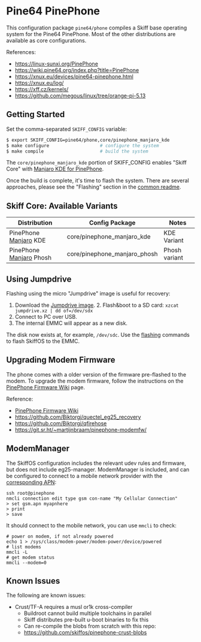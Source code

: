# Pine64 PinePhone

This configuration package `pine64/phone` compiles a Skiff base operating system
for the Pine64 PinePhone. Most of the other distributions are available as core
configurations.

References: 

 - https://linux-sunxi.org/PinePhone
 - https://wiki.pine64.org/index.php?title=PinePhone 
 - https://xnux.eu/devices/pine64-pinephone.html
 - https://xnux.eu/log/
 - https://xff.cz/kernels/
 - https://github.com/megous/linux/tree/orange-pi-5.13

## Getting Started

Set the comma-separated `SKIFF_CONFIG` variable:

```sh
$ export SKIFF_CONFIG=pine64/phone,core/pinephone_manjaro_kde
$ make configure                   # configure the system
$ make compile                     # build the system
```

The `core/pinephone_manjaro_kde` portion of SKIFF_CONFIG enables "Skiff Core"
with [Manjaro KDE for PinePhone].

Once the build is complete, it's time to flash the system. There are several
approaches, please see the "Flashing" section in the [common readme].

[common readme]: ../
[Manjaro KDE for PinePhone]: https://osdn.net/projects/manjaro-arm/storage/pinephone/plasma-mobile/dev/210102/

## Skiff Core: Available Variants

| **Distribution**           | **Config Package**            | **Notes**              |
| ---------------            | -----------------             | ---------------------- |
| PinePhone [Manjaro] KDE    | core/pinephone_manjaro_kde    | KDE Variant            |
| PinePhone [Manjaro] Phosh  | core/pinephone_manjaro_phosh  | Phosh variant          |

[Manjaro]: https://manjaro.org/

## Using Jumpdrive

Flashing using the micro "Jumpdrive" image is useful for recovery:

 1. Download the [Jumpdrive image]. 2. Flash&boot to a SD card: `xzcat jumpdrive.xz | dd of=/dev/sdx`
 3. Connect to PC over USB.
 4. The internal EMMC will appear as a new disk.

The disk now exists at, for example, `/dev/sdc`. Use the [flashing](../)
commands to flash SkiffOS to the EMMC.

[Jumpdrive image]: https://github.com/dremurrs-embedded/Jumpdrive/releases

## Upgrading Modem Firmware

The phone comes with a older version of the firmware pre-flashed to the modem.
To upgrade the modem firmware, follow the instructions on the [PinePhone
Firmware Wiki] page.

Reference:

 - [PinePhone Firmware Wiki]
 - https://github.com/Biktorgj/quectel_eg25_recovery
 - https://github.com/Biktorgj/qfirehose
 - https://git.sr.ht/~martijnbraam/pinephone-modemfw/

[PinePhone Firmware Wiki]: https://wiki.pine64.org/wiki/PineModems#Firmware_Recovery

## ModemManager

The SkiffOS configuration includes the relevant udev rules and firmware, but
does not include eg25-manager. ModemManager is included, and can be configured
to connect to a mobile network provider with the [corresponding APN]:

[corresponding APN]: https://wiki.pine64.org/wiki/PinePhone_APN_Settings

```
ssh root@pinephone
nmcli connection edit type gsm con-name "My Cellular Connection"
> set gsm.apn myapnhere
> print
> save
```

It should connect to the mobile network, you can use `mmcli` to check:

```
# power on modem, if not already powered
echo 1 > /sys/class/modem-power/modem-power/device/powered
# list modems
mmcli -L
# get modem status
mmcli --modem=0
```

## Known Issues

The following are known issues:

 - Crust/TF-A requires a musl or1k cross-compiler
   - Buildroot cannot build multiple toolchains in parallel
   - Skiff distributes pre-built u-boot binaries to fix this
   - Can re-compile the blobs from scratch with this repo:
   - https://github.com/skiffos/pinephone-crust-blobs
